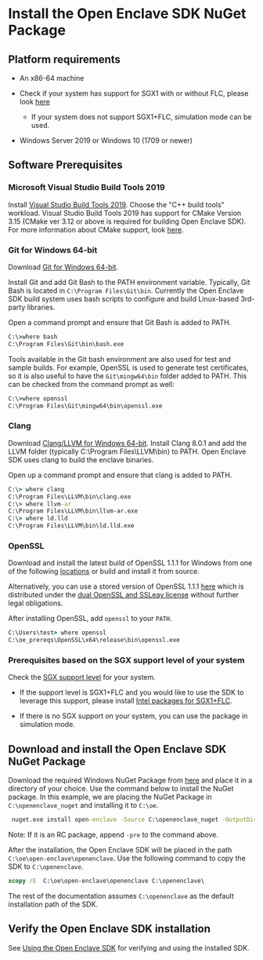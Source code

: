 # Install the Open Enclave SDK NuGet Package

## Platform requirements

-  An x86-64 machine

- Check if your system has support for SGX1 with or without FLC, please look [here](./SGXSupportLevel.md)
    - If your system does not support SGX1+FLC, simulation mode can be used.

- Windows Server 2019 or Windows 10 (1709 or newer)

## Software Prerequisites

### Microsoft Visual Studio Build Tools 2019

Install [Visual Studio Build Tools 2019](https://aka.ms/vs/16/release/vs_buildtools.exe). Choose the "C++ build tools" workload. Visual Studio Build Tools 2019 has support for CMake Version 3.15 (CMake ver 3.12 or above is required for building Open Enclave SDK). For more information about CMake support, look [here](https://blogs.msdn.microsoft.com/vcblog/2016/10/05/cmake-support-in-visual-studio/).

### Git for Windows 64-bit

Download [Git for Windows 64-bit](https://git-scm.com/download/win).

Install Git and add Git Bash to the PATH environment variable.
Typically, Git Bash is located in `C:\Program Files\Git\bin`.
Currently the Open Enclave SDK build system uses bash scripts to configure
and build Linux-based 3rd-party libraries.

Open a command prompt and ensure that Git Bash is added to PATH.

```cmd
C:\>where bash
C:\Program Files\Git\bin\bash.exe
```

Tools available in the Git bash environment are also used for test and sample
builds. For example, OpenSSL is used to generate test certificates, so it is
also useful to have the `Git\mingw64\bin` folder added to PATH. This can be checked
from the command prompt as well:

```cmd
C:\>where openssl
C:\Program Files\Git\mingw64\bin\openssl.exe
```

### Clang

Download [Clang/LLVM for Windows 64-bit](https://github.com/llvm/llvm-project/releases/download/llvmorg-8.0.1/LLVM-8.0.1-win64.exe).
Install Clang 8.0.1 and add the LLVM folder (typically C:\Program Files\LLVM\bin)
to PATH. Open Enclave SDK uses clang to build the enclave binaries.

Open up a command prompt and ensure that clang is added to PATH.

```cmd
C:\> where clang
C:\Program Files\LLVM\bin\clang.exe
C:\> where llvm-ar
C:\Program Files\LLVM\bin\llvm-ar.exe
C:\> where ld.lld
C:\Program Files\LLVM\bin\ld.lld.exe
```

### OpenSSL

Download and install the latest build of OpenSSL 1.1.1 for Windows from one of the following [locations](https://wiki.openssl.org/index.php/Binaries) or build and install it from source.

Alternatively, you can use a stored version of OpenSSL 1.1.1 [here](https://openenclavepublicstorage.blob.core.windows.net/openenclavedependencies/openssl.1.1.1579.74.nupkg) which is distributed under the [dual OpenSSL and SSLeay license](https://www.openssl.org/source/license-openssl-ssleay.txt) without further legal obligations.

After installing OpenSSL, add `openssl` to your `PATH`.

```cmd
C:\Users\test> where openssl
C:\oe_prereqs\OpenSSL\x64\release\bin\openssl.exe
```

### Prerequisites based on the SGX support level of your system

Check the [SGX support level](./SGXSupportLevel.md) for your system.

- If the support level is SGX1+FLC and you would like to use the SDK to leverage this support, please install [Intel packages for SGX1+FLC](Contributors/WindowsManualSGX1FLCDCAPPrereqs.md).

- If there is no SGX support on your system, you can use the package in simulation mode.

## Download and install the Open Enclave SDK NuGet Package

Download the required Windows NuGet Package from [here](https://github.com/openenclave/openenclave/releases) and place it in a directory of your choice. Use the command below to install the NuGet package. In this example, we are placing the NuGet Package in `C:\openenclave_nuget` and installing it to `C:\oe`.

```cmd
 nuget.exe install open-enclave -Source C:\openenclave_nuget -OutputDirectory C:\oe -ExcludeVersion
```

Note: If it is an RC package, append `-pre` to the command above.

After the installation, the Open Enclave SDK will be placed in the path `C:\oe\open-enclave\openenclave`.
Use the following command to copy the SDK to `C:\openenclave`.

```cmd
xcopy /E  C:\oe\open-enclave\openenclave C:\openenclave\
```

The rest of the documentation assumes `C:\openenclave` as the default installation path of the SDK.


## Verify the Open Enclave SDK installation

See [Using the Open Enclave SDK](Windows_using_oe_sdk.md) for verifying and using the installed SDK.
